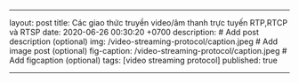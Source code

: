 ---

layout: post
title: Các giao thức truyền video/âm thanh trực tuyến RTP,RTCP và RTSP
date: 2020-06-26 00:30:20 +0700
description: # Add post description (optional)
img:  /video-streaming-protocol/caption.jpeg # Add image post (optional)
fig-caption: /video-streaming-protocol/caption.jpeg # Add figcaption (optional)
tags: [video streaming protocol]
published: true

---